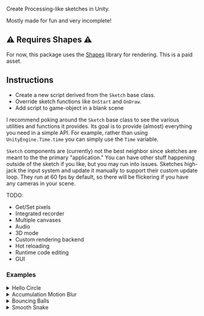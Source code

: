 Create Processing-like sketches in Unity.

Mostly made for fun and very incomplete!

## ⚠️ Requires Shapes ⚠️
For now, this package uses the [Shapes](https://www.acegikmo.com/shapes/) library for rendering. This is a paid asset.

## Instructions
- Create a new script derived from the `Sketch` base class.
- Override sketch functions like `OnStart` and `OnDraw`.
- Add script to game-object in a blank scene

I recommend poking around the `Sketch` base class to see the various utilities and functions it provides.
Its goal is to provide (almost) everything you need in a simple API.
For example, rather than using `UnityEngine.Time.time` you can simply use the `Time` variable.

`Sketch` components are (currently) not the best neighbor since sketches are meant to the the primary "application."
You can have other stuff happening outside of the sketch if you like, but you may run into issues.
Sketches high-jack the input system and update it manually to support their custom update loop.
They run at 60 fps by default, so there will be flickering if you have any cameras in your scene.


TODO:
- Get/Set pixels
- Integrated recorder
- Multiple canvases
- Audio
- 3D mode
- Custom rendering backend
- Hot reloading
- Runtime code editing
- GUI

### Examples

<details>
<summary></summart>Hello Circle</summary>

![image](https://github.com/keenanwoodall/Sketch/assets/9631530/1f62a32c-391d-4c65-ae55-26e2c90711bd)

```cs
public class SimpleExample : Sketch
{
    protected override void OnDraw()
    {
        Color(BLACK);
        Fill();
        Color(WHITE);
        Circle(Width / 2, Height / 2, 100f);
    }
}
```
</details>
<details>
<summary>Accumulation Motion Blur</summary>

![Unity_oc1xQHLEuU](https://github.com/keenanwoodall/Sketch/assets/9631530/3d6f9331-2ddc-4927-91eb-6b05c4367c3f)

```cs
public float speed = 1080;
public float speedMult = 1;
public int circleCount = 6;
float angle;
protected override void OnStart()
{
    MotionBlur(subFrames: 256, shutterProfile: SmoothShutter);   
}
protected override void OnDrawBackground()
{
    Color(BLACK);
    Fill();
}
protected override void OnDraw()
{
    angle -= speed * speedMult * DeltaTime * math.pow(MouseX / Width, 2f);
    angle %= 360f;
    AdditiveBlend();
    Rotate(angle);
    StrokeWeight(2);
    var center = Size / 2;
    for (int i = 0; i < circleCount; i++)
    {
        var offset = PointOnCircle(radius: 300, angle: i / (float)circleCount * 360f);
        var color = HSV(i / (float)circleCount, 1f, 1f);
        Color(color);
        Ring(position: center + offset, radius: 20);
        Line(center, center + offset);
    }
}
```
</details>
<details>
<summary>Bouncing Balls</summary>

![Unity_qWt2rhO9GQ](https://github.com/keenanwoodall/Sketch/assets/9631530/dc14cbc6-f35f-4b9b-ae0e-84397d2c5cd5)


```cs
public class Ball
{
    public float Radius;
    public float2 Position;
    public float2 Velocity;
    public float4 Color;
}
public float gravity = -1f;
public int ballCount = 1;
public float minRadius = 10;
public float maxRadius = 50;
public float minInitialVelocity = 1000;
public float maxInitialVelocity = 5000;
List<Ball> balls;
protected override void OnStart()
{
    FrameRate(60);
    MotionBlur(30, UniformShutter);
    balls = new();
    for (int i = 0; i < ballCount; i++)
    {
        var radius = Random.NextFloat(minRadius, maxRadius);
        var newBall = new Ball
        {
            Radius = radius,
            Position = RandomScreenPoint(padding: radius),
            Velocity = Random.NextFloat2Direction() * Random.NextFloat(minInitialVelocity, maxInitialVelocity),
            Color = RandomColorHue(saturation: 0.8f, value: 1f)
        };
        balls.Add(newBall);
    }
}
protected override void OnDrawBackground()
{
    Color(BLACK);
    Fill();
}
protected override void OnDraw()
{
    AdditiveBlend();
    Color(WHITE);
    foreach (var ball in balls)
    {
        ball.Velocity += float2(0, gravity * DeltaTime);
        ball.Position += ball.Velocity * DeltaTime;
        EdgeBounce(ball);
    }
    
    foreach (var ball in balls)
    {
        Color(ball.Color);
        Circle(ball.Position, ball.Radius);
    }
}
protected override void OnMouseHeld()
{
    var radius = Random.NextFloat(minRadius, maxRadius);
    var newBall = new Ball
    {
        Radius = radius,
        Position = MousePosition,
        Velocity = Random.NextFloat2Direction() * Random.NextFloat(minInitialVelocity, maxInitialVelocity),
        Color = RandomColorHue(saturation: 0.8f, value: 1f)
    };
    balls.Add(newBall);
}
void EdgeBounce(Ball ball)
{
    if (ball.Position.x < ball.Radius)
    {
        ball.Position.x = ball.Radius;
        ball.Velocity.x *= -1;
    }
    if (ball.Position.x > Width - ball.Radius)
    {
        ball.Position.x = Width - ball.Radius;
        ball.Velocity.x *= -1;
    }
    if (ball.Position.y < ball.Radius)
    {
        ball.Position.y = ball.Radius;
        ball.Velocity.y *= -1;
    }
    if (ball.Position.y > Height - ball.Radius)
    {
        ball.Position.y = Height - ball.Radius;
        ball.Velocity.y *= -1;
    }
}
```
</details>
<details>
<summary>Smooth Snake</summary>

![Unity_FXp8344Bb3](https://github.com/keenanwoodall/Sketch/assets/9631530/76c25209-8c71-4b2a-b36b-c64fc9d52df0)

```cs
public float radius = 25f;
public float followSpeed = 30f;
public float followPadding = 5f;
float2[] positions;
protected override void OnStart()
{
    positions = new float2[8];
    for (int i = 0; i < positions.Length; i++)
        positions[i] = (Size / 2f) + left().xy * i * (radius + followPadding);
    FrameRate(60);
    MotionBlur(256, SmoothShutter);
}
protected override void OnDrawBackground()
{
    Color(BLACK);
    Fill();
}
protected override void OnDraw()
{
    positions[0] = lerp(positions[0], MousePosition, 1f - exp(-followSpeed * DeltaTime));
    AdditiveBlend();
    Color(WHITE);
    Circle(positions[0], radius);
    for (int i = 1; i < positions.Length; i++)
    {
        var currentPosition = positions[i];
        var targetPosition  = positions[i - 1];
        var direction       = normalize(targetPosition - currentPosition);
        var newPosition     = lerp(currentPosition, targetPosition - direction * (radius * 2f + followPadding), 1f - exp(-followSpeed * DeltaTime));
        
        Circle(newPosition, radius);
        positions[i] = newPosition;
    }
}
```
</details>
